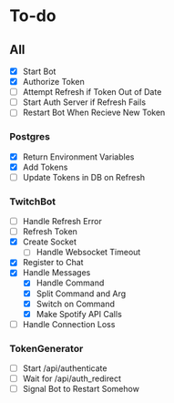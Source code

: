 # To-do
## All

- [x] Start Bot
- [x] Authorize Token
- [ ] Attempt Refresh if Token Out
      of Date
- [ ] Start Auth Server if Refresh
      Fails
- [ ] Restart Bot When Recieve New
      Token

### Postgres

- [x] Return Environment Variables 
- [x] Add Tokens
- [ ] Update Tokens in DB on Refresh

### TwitchBot

- [ ] Handle Refresh Error
- [ ] Refresh Token
- [x] Create Socket
  - [ ] Handle Websocket Timeout
- [x] Register to Chat
- [x] Handle Messages
  - [x] Handle Command
  - [x] Split Command and Arg
  - [x] Switch on Command
  - [x] Make Spotify API Calls
- [ ] Handle Connection Loss

### TokenGenerator

- [ ] Start /api/authenticate
- [ ] Wait for /api/auth_redirect
- [ ] Signal Bot to Restart Somehow

